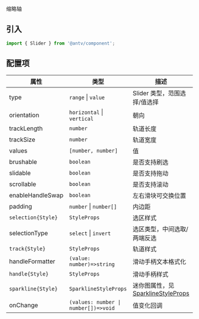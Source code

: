 缩略轴

## 引入

```ts
import { Slider } from '@antv/component';
```

## 配置项

| **属性**           | **类型**                             | **描述**                                             | **默认值**   |
| ------------------ | ------------------------------------ | ---------------------------------------------------- | ------------ |
| type               | `range` &#124; `value`               | Slider 类型，范围选择/值选择                         | `'range'`    |
| orientation        | `horizontal` &#124; `vertical`       | 朝向                                                 | `horizontal` |
| trackLength        | `number`                             | 轨道长度                                             | `-`          |
| trackSize          | `number`                             | 轨道宽度                                             | `-`          |
| values             | `[number, number]`                   | 值                                                   | `[0,1]`      |
| brushable          | `boolean`                            | 是否支持刷选                                         | `true`       |
| slidable           | `boolean`                            | 是否支持拖动                                         | `true`       |
| scrollable         | `boolean`                            | 是否支持滚动                                         | `true`       |
| enableHandleSwap   | `boolean`                            | 左右滑块可交换位置                                    | `false`      |
| padding            | `number` &#124; `number[]`           | 内边距                                               | `0`          |
| `selection{Style}` | `StyleProps`                         | 选区样式                                             | `-`          |
| selectionType    | `select` &#124; `invert`             | 选区类型，中间选取/两端反选                          |              |
| `track{Style}`     | `StyleProps`                         | 轨道样式                                             | `-`          |
| handleFormatter    | `(value: number)=>string`            | 滑动手柄文本格式化                                   | `-`          |
| `handle{Style}`    | `StyleProps`                         | 滑动手柄样式                                         | `-`          |
| `sparkline{Style}` | `SparklineStyleProps`                | 迷你图属性，见 [SparklineStyleProps](./slider.zh.md) | `-`          |
| onChange           | `(values: number \| number[])=>void` | 值变化回调                                           | `-`          |
